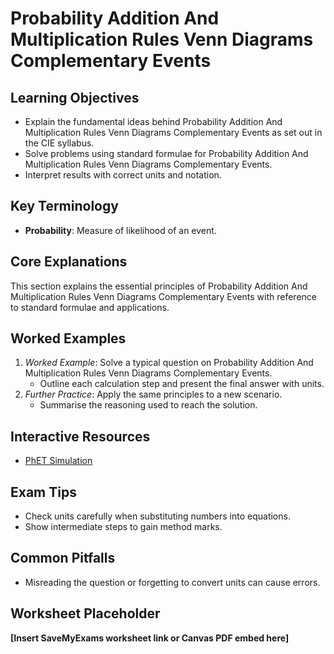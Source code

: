 # Probability Addition And Multiplication Rules Venn Diagrams Complementary Events

## Learning Objectives
- Explain the fundamental ideas behind Probability Addition And Multiplication Rules Venn Diagrams Complementary Events as set out in the CIE syllabus.
- Solve problems using standard formulae for Probability Addition And Multiplication Rules Venn Diagrams Complementary Events.
- Interpret results with correct units and notation.

## Key Terminology
- **Probability**: Measure of likelihood of an event.

## Core Explanations
This section explains the essential principles of Probability Addition And Multiplication Rules Venn Diagrams Complementary Events with reference to standard formulae and applications.

## Worked Examples
1. *Worked Example*: Solve a typical question on Probability Addition And Multiplication Rules Venn Diagrams Complementary Events.
   - Outline each calculation step and present the final answer with units.
2. *Further Practice*: Apply the same principles to a new scenario.
   - Summarise the reasoning used to reach the solution.

## Interactive Resources
- [PhET Simulation](https://phet.colorado.edu/)

## Exam Tips
- Check units carefully when substituting numbers into equations.
- Show intermediate steps to gain method marks.

## Common Pitfalls
- Misreading the question or forgetting to convert units can cause errors.

## Worksheet Placeholder
**[Insert SaveMyExams worksheet link or Canvas PDF embed here]**
